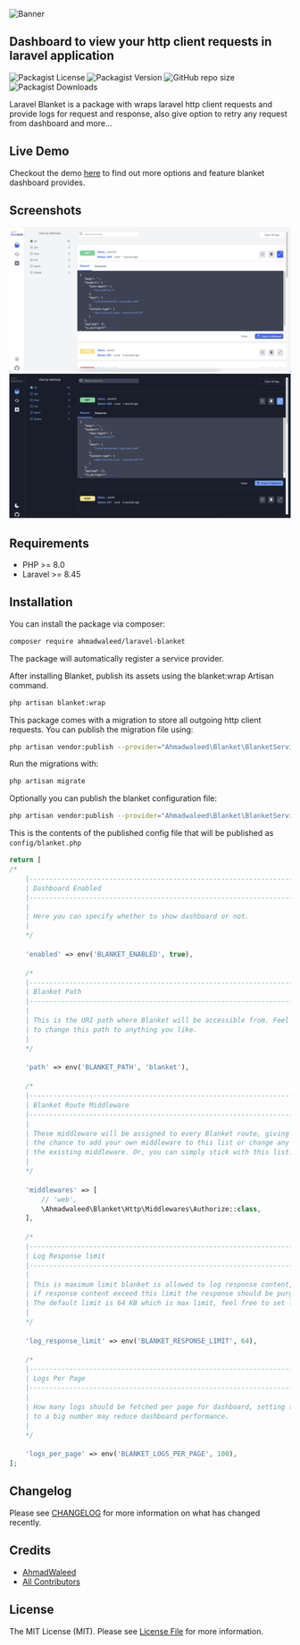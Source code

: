![Banner](https://banners.beyondco.de/Laravel%20Blanket.png?theme=light&packageManager=composer+require&packageName=ahmadwaleed%2Flaravel-blanket&pattern=architect&style=style_1&description=A+blanket+which+wraps+your+laravel+HTTP+client+and+provide+logs.&md=1&showWatermark=1&fontSize=100px&images=https%3A%2F%2Flaravel.com%2Fimg%2Flogomark.min.svg)

## Dashboard to view your http client requests in laravel application

![Packagist License](https://img.shields.io/packagist/l/ahmadwaleed/laravel-blanket?style=for-the-badge)
![Packagist Version](https://img.shields.io/packagist/v/ahmadwaleed/laravel-blanket?style=for-the-badge)
![GitHub repo size](https://img.shields.io/github/repo-size/ahmadwaleed/laravel-blanket?style=for-the-badge)
![Packagist Downloads](https://img.shields.io/packagist/dt/ahmadwaleed/laravel-blanket?style=for-the-badge)

Laravel Blanket is a package with wraps laravel http client requests and provide logs for request and response, also give option to retry any request from dashboard and more...

## Live Demo
Checkout the demo [here]() to find out more options and feature blanket dashboard provides.

## Screenshots
![screen shot light](https://github.com/ahmadwaleed/laravel-blanket/blob/main/screenshot-light.png?raw=true)
![screen shot dark](https://github.com/ahmadwaleed/laravel-blanket/blob/main/screenshot-dark.png?raw=true)

## Requirements

- PHP >= 8.0
- Laravel >= 8.45

## Installation

You can install the package via composer:

```bash
composer require ahmadwaleed/laravel-blanket
```

The package will automatically register a service provider.

After installing Blanket, publish its assets using the blanket:wrap Artisan command.

```bash
php artisan blanket:wrap
```

This package comes with a migration to store all outgoing http client requests. You can publish the migration file using:

```bash
php artisan vendor:publish --provider="Ahmadwaleed\Blanket\BlanketServiceProvider" --tag="blanket-migrations"
```

Run the migrations with:

```bash
php artisan migrate
```

Optionally you can publish the blanket configuration file:

```bash
php artisan vendor:publish --provider="Ahmadwaleed\Blanket\BlanketServiceProvider" --tag="blanket-config"
```

This is the contents of the published config file that will be published as `config/blanket.php`
```php
return [
/*
    |--------------------------------------------------------------------------
    | Dashboard Enabled
    |--------------------------------------------------------------------------
    |
    | Here you can specify whether to show dashboard or not.
    |
    */

    'enabled' => env('BLANKET_ENABLED', true),

    /*
    |--------------------------------------------------------------------------
    | Blanket Path
    |--------------------------------------------------------------------------
    |
    | This is the URI path where Blanket will be accessible from. Feel free
    | to change this path to anything you like.
    |
    */

    'path' => env('BLANKET_PATH', 'blanket'),

    /*
    |--------------------------------------------------------------------------
    | Blanket Route Middleware
    |--------------------------------------------------------------------------
    |
    | These middleware will be assigned to every Blanket route, giving you
    | the chance to add your own middleware to this list or change any of
    | the existing middleware. Or, you can simply stick with this list.
    |
    */

    'middlewares' => [
        // 'web',
        \Ahmadwaleed\Blanket\Http\Middlewares\Authorize::class,
    ],

    /*
    |--------------------------------------------------------------------------
    | Log Response limit
    |--------------------------------------------------------------------------
    |
    | This is maximum limit blanket is allowed to log response content,
    | if response content exceed this limit the response should be purged.
    | The default limit is 64 KB which is max limit, feel free to set lower limit.
    |
    */

    'log_response_limit' => env('BLANKET_RESPONSE_LIMIT', 64),

    /*
    |--------------------------------------------------------------------------
    | Logs Per Page
    |--------------------------------------------------------------------------
    |
    | How many logs should be fetched per page for dashboard, setting this option
    | to a big number may reduce dashboard performance.
    |
    */

    'logs_per_page' => env('BLANKET_LOGS_PER_PAGE', 100),
];
```
## Changelog

Please see [CHANGELOG](CHANGELOG.md) for more information on what has changed recently.

## Credits

- [AhmadWaleed](https://github.com/ahmadwaleed)
- [All Contributors]()

## License

The MIT License (MIT). Please see [License File](LICENSE.md) for more information.
